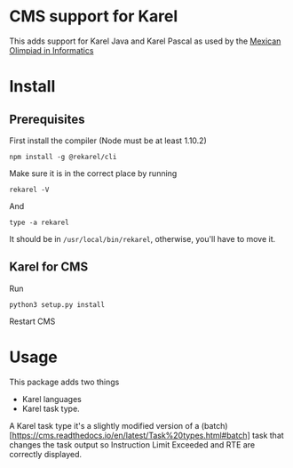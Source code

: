 # CMS support for Karel

This adds support for Karel Java and Karel Pascal as used by the [Mexican Olimpiad in Informatics](https://www.olimpiadadeinformatica.org.mx/OMI/OMI/Inicio.aspx)


# Install

## Prerequisites


First install the compiler (Node must be at least 1.10.2)

`npm install -g @rekarel/cli`


Make sure it is in the correct place by running

`rekarel -V`

And

`type -a rekarel` 

It should be in `/usr/local/bin/rekarel`, otherwise, you'll have to move it.

## Karel for CMS

Run 

`python3 setup.py install`

Restart CMS


# Usage

This package adds two things
* Karel languages
* Karel task type.

A Karel task type it's a slightly modified version of a (batch)[https://cms.readthedocs.io/en/latest/Task%20types.html#batch] task that changes the task output so Instruction Limit Exceeded and RTE are correctly displayed. 



